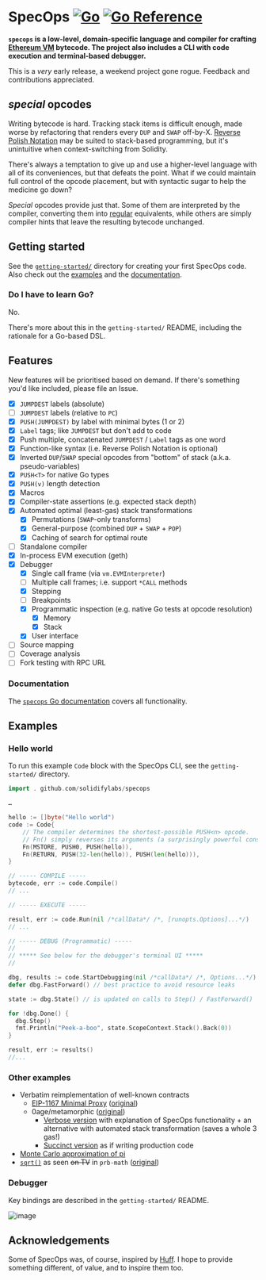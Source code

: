 # SpecOps [![Go](https://github.com/solidifylabs/specops/actions/workflows/go.yml/badge.svg)](https://github.com/solidifylabs/specops/actions/workflows/go.yml) [![Go Reference](https://pkg.go.dev/badge/github.com/solidifylabs/specops.svg)](https://pkg.go.dev/github.com/solidifylabs/specops)

**`specops` is a low-level, domain-specific language and compiler for crafting [Ethereum VM](https://ethereum.org/en/developers/docs/evm) bytecode. The project also includes a CLI with code execution and terminal-based debugger.**

This is a _very_ early release, a weekend project gone rogue. Feedback and contributions appreciated.

## _special_ opcodes

Writing bytecode is hard. Tracking stack items is difficult enough, made worse by refactoring that renders every `DUP` and `SWAP` off-by-X.
[Reverse Polish Notation](https://en.wikipedia.org/wiki/Reverse_Polish_notation) may be suited to stack-based programming, but it's unintuitive when context-switching from Solidity.

There's always a temptation to give up and use a higher-level language with all of its conveniences, but that defeats the point.
What if we could maintain full control of the opcode placement, but with syntactic sugar to help the medicine go down?

*Special* opcodes provide just that.
Some of them are interpreted by the compiler, converting them into [regular](https://pkg.go.dev/github.com/ethereum/go-ethereum/core/vm#OpCode) equivalents, while others are simply compiler hints that leave the resulting bytecode unchanged.

## Getting started

See the [`getting-started/`](https://github.com/solidifylabs/specops/tree/main/getting-started) directory for creating your first SpecOps code. Also check out the [examples](#other-examples) and the [documentation](#documentation).

### Do I have to learn Go?

No.

There's more about this in the `getting-started/` README, including the rationale for a Go-based DSL.

## Features

New features will be prioritised based on demand. If there's something you'd like included, please file an Issue.

- [x] `JUMPDEST` labels (absolute)
- [ ] `JUMPDEST` labels (relative to `PC`)
- [x] `PUSH(JUMPDEST)` by label with minimal bytes (1 or 2)
- [x] `Label` tags; like `JUMPDEST` but don't add to code
- [x] Push multiple, concatenated `JUMPDEST` / `Label` tags as one word
- [x] Function-like syntax (i.e. Reverse Polish Notation is optional)
- [x] Inverted `DUP`/`SWAP` special opcodes from "bottom" of stack (a.k.a. pseudo-variables)
- [x] `PUSH<T>` for native Go types
- [X] `PUSH(v)` length detection
- [x] Macros
- [x] Compiler-state assertions (e.g. expected stack depth)
- [x] Automated optimal (least-gas) stack transformations
  - [x] Permutations (`SWAP`-only transforms)
  - [x] General-purpose (combined `DUP` + `SWAP` + `POP`)
  - [x] Caching of search for optimal route
- [ ] Standalone compiler
- [x] In-process EVM execution (geth)
- [x] Debugger
  - [x] Single call frame (via `vm.EVMInterpreter`)
  - [ ] Multiple call frames; i.e. support `*CALL` methods
  * [x] Stepping
  * [ ] Breakpoints
  * [x] Programmatic inspection (e.g. native Go tests at opcode resolution)
    * [x] Memory
    * [x] Stack
  * [x] User interface
- [ ] Source mapping
- [ ] Coverage analysis
- [ ] Fork testing with RPC URL

### Documentation

The [`specops` Go
documentation](https://pkg.go.dev/github.com/solidifylabs/specops) covers all
functionality.

## Examples

### Hello world

To run this example `Code` block with the SpecOps CLI, see the `getting-started/` directory.

```go
import . github.com/solidifylabs/specops

…

hello := []byte("Hello world")
code := Code{
    // The compiler determines the shortest-possible PUSH<n> opcode.
    // Fn() simply reverses its arguments (a surprisingly powerful construct)!
    Fn(MSTORE, PUSH0, PUSH(hello)),
    Fn(RETURN, PUSH(32-len(hello)), PUSH(len(hello))),
}

// ----- COMPILE -----
bytecode, err := code.Compile()
// ...

// ----- EXECUTE -----

result, err := code.Run(nil /*callData*/ /*, [runopts.Options]...*/)
// ...

// ----- DEBUG (Programmatic) -----
//
// ***** See below for the debugger's terminal UI *****
//

dbg, results := code.StartDebugging(nil /*callData*/ /*, Options...*/)
defer dbg.FastForward() // best practice to avoid resource leaks

state := dbg.State() // is updated on calls to Step() / FastForward()

for !dbg.Done() {
  dbg.Step()
  fmt.Println("Peek-a-boo", state.ScopeContext.Stack().Back(0))
}

result, err := results()
//...
```

### Other examples

- Verbatim reimplementation of well-known contracts
  * [EIP-1167 Minimal Proxy](https://github.com/solidifylabs/specops/blob/b03a75d713bffaec8cbf4b60f235f783e11bbc82/examples_test.go#L36) ([original](https://eips.ethereum.org/EIPS/eip-1167#specification))
  * 0age/metamorphic ([original](https://github.com/0age/metamorphic/blob/55adac1d2487046002fc33a5dff7d669b5419a3a/contracts/MetamorphicContractFactory.sol#L55))
    - [Verbose version](https://github.com/solidifylabs/specops/blob/b03a75d713bffaec8cbf4b60f235f783e11bbc82/examples_test.go#L108) with explanation of SpecOps functionality + an alternative with automated stack transformation (saves a whole 3 gas!)
    - [Succinct version](https://github.com/solidifylabs/specops/blob/b03a75d713bffaec8cbf4b60f235f783e11bbc82/examples_test.go#L217) as if writing production code
- [Monte Carlo approximation of pi](https://github.com/solidifylabs/specops/blob/41efe932c9a85e45ce705b231577447e6c944487/examples_test.go#L158)
- [`sqrt()`](https://github.com/solidifylabs/specops/blob/41efe932c9a85e45ce705b231577447e6c944487/examples_test.go#L246) as seen ~~on TV~~ in `prb-math` ([original](https://github.com/PaulRBerg/prb-math/blob/5b6279a0cf7c1b1b6a5cc96082811f7ef620cf60/src/Common.sol#L595))

### Debugger

Key bindings are described in the `getting-started/` README.

![image](https://github.com/solidifylabs/specops/assets/519948/5057ad0f-bb6f-438b-a295-8b1f410d2330)

## Acknowledgements

Some of SpecOps was, of course, inspired by
[Huff](https://github.com/huff-language). I hope to provide something different,
of value, and to inspire them too.
